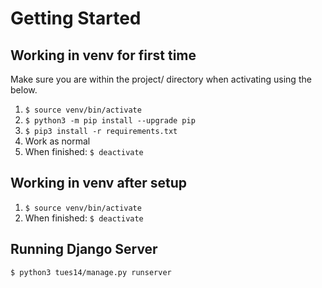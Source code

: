 # Getting Started
## Working in venv for first time
Make sure you are within the project/ directory when activating using the below.
1. `$ source venv/bin/activate`
2. `$ python3 -m pip install --upgrade pip`
3. `$ pip3 install -r requirements.txt`
4. Work as normal
5. When finished: `$ deactivate`

## Working in venv after setup
1. `$ source venv/bin/activate`
2. When finished: `$ deactivate`

## Running Django Server
`$ python3 tues14/manage.py runserver`